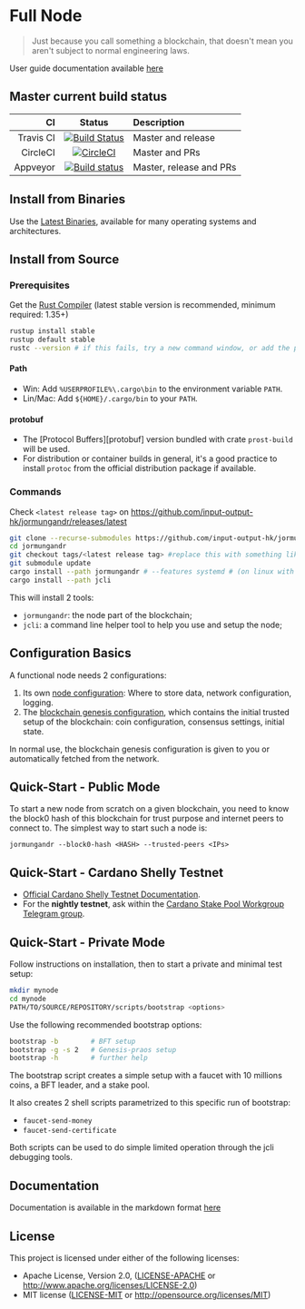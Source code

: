 # Full Node

> Just because you call something a blockchain, that doesn't mean you aren't subject to normal engineering laws.

User guide documentation available [here](https://input-output-hk.github.io/jormungandr)

## Master current build status

| CI | Status | Description |
|---:|:------:|:------------|
| Travis CI | [![Build Status](https://travis-ci.org/input-output-hk/jormungandr.svg?branch=master)](https://travis-ci.org/input-output-hk/jormungandr) | Master and release |
| CircleCI | [![CircleCI](https://circleci.com/gh/input-output-hk/jormungandr/tree/master.svg?style=svg)](https://circleci.com/gh/input-output-hk/jormungandr/tree/master) | Master and PRs |
| Appveyor | [![Build status](https://ci.appveyor.com/api/projects/status/1y5583gqc4xn8x3j/branch/master?svg=true)](https://ci.appveyor.com/project/NicolasDP/jormungandr/branch/master) | Master, release and PRs |

## Install from Binaries

Use the [Latest Binaries](https://github.com/input-output-hk/jormungandr/releases), available for many operating systems and architectures.

## Install from Source

### Prerequisites

Get the [Rust Compiler](https://www.rust-lang.org/tools/install) (latest stable version is recommended, minimum required: 1.35+)


```sh
rustup install stable
rustup default stable
rustc --version # if this fails, try a new command window, or add the path (see below)
```


#### Path

* Win: Add `%USERPROFILE%\.cargo\bin` to the  environment variable `PATH`.
* Lin/Mac: Add `${HOME}/.cargo/bin` to your `PATH`.

#### protobuf

* The [Protocol Buffers][protobuf] version bundled with crate `prost-build` will be used.
* For distribution or container builds in general, it's a good practice to install `protoc` from the official distribution package if available.

### Commands

Check `<latest release tag>` on https://github.com/input-output-hk/jormungandr/releases/latest

```sh
git clone --recurse-submodules https://github.com/input-output-hk/jormungandr
cd jormungandr
git checkout tags/<latest release tag> #replace this with something like v1.2.3
git submodule update
cargo install --path jormungandr # --features systemd # (on linux with systemd)
cargo install --path jcli
```


This will install 2 tools:

* `jormungandr`: the node part of the blockchain;
* `jcli`: a command line helper tool to help you use and setup the node;


## Configuration Basics

A functional node needs 2 configurations:

1. Its own [node configuration](https://input-output-hk.github.io/jormungandr/configuration/introduction.html): Where to store data, network configuration, logging.
2. The [blockchain genesis configuration](https://input-output-hk.github.io/jormungandr/advanced/introduction.html), which contains the initial trusted setup of the blockchain:
   coin configuration, consensus settings, initial state.

In normal use, the blockchain genesis configuration is given to you or
automatically fetched from the network.


## Quick-Start - Public Mode
 
To start a new node from scratch on a given blockchain, you need to know the
block0 hash of this blockchain for trust purpose and internet peers to connect
to. The simplest way to start such a node is:

    jormungandr --block0-hash <HASH> --trusted-peers <IPs>

## Quick-Start - Cardano Shelly Testnet

* [Official Cardano Shelly Testnet Documentation](https://testnet.iohkdev.io/cardano/shelley/).
* For the **nightly testnet**, ask within the [Cardano Stake Pool Workgroup Telegram group](https://web.telegram.org/#/im?p=@CardanoStakePoolWorkgroup).


## Quick-Start - Private Mode

Follow instructions on installation, then to start a private and minimal
test setup:

```sh
mkdir mynode
cd mynode
PATH/TO/SOURCE/REPOSITORY/scripts/bootstrap <options>
```

Use the following recommended bootstrap options:

```sh
bootstrap -b        # BFT setup
bootstrap -g -s 2   # Genesis-praos setup
bootstrap -h        # further help
```
 
The bootstrap script creates a simple setup with a faucet with 10 millions
coins, a BFT leader, and a stake pool.

It also creates 2 shell scripts parametrized to this specific
run of bootstrap:

* `faucet-send-money`
* `faucet-send-certificate`

Both scripts can be used to do simple limited operation through the jcli debugging tools.

## Documentation

Documentation is available in the markdown format [here](doc/SUMMARY.md)

## License

This project is licensed under either of the following licenses:

 * Apache License, Version 2.0, ([LICENSE-APACHE](LICENSE-APACHE) or
   http://www.apache.org/licenses/LICENSE-2.0)
 * MIT license ([LICENSE-MIT](LICENSE-MIT) or
   http://opensource.org/licenses/MIT)
